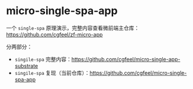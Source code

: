 # micro-single-spa-app

一个 `single-spa` 原理演示，完整内容查看微前端主仓库：https://github.com/cgfeel/zf-micro-app

分两部分：

- `singile-spa` 完整内容：https://github.com/cgfeel/micro-single-app-substrate
- `singile-spa` 复现（当前仓库）：https://github.com/cgfeel/micro-single-spa-app
